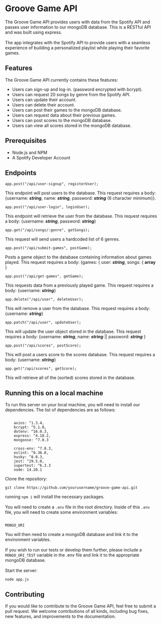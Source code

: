 # Groove Game API

The Groove Game API provides users with data from the Spotify API and passes user information to our mongoDB database. This is a RESTful API and was built using express.
<br>
<br>
The app integrates with the Spotify API to provide users with a seamless experience of building a personalized playlist while playing their favorite games.

## Features

The Groove Game API currently contains these features:

- Users can sign-up and log-in. (password encrypted with bcrypt).
- Users can request 20 songs by genre from the Spotify API.
- Users can update their account.
- Users can delete their account.
- Users can post their games to the mongoDB database.
- Users can request data about their previous games.
- Users can post scores to the mongoDB database.
- Users can view all scores stored in the mongoDB database.

## Prerequisites

- Node.js and NPM
- A Spotify Developer Account

## Endpoints

```
app.post("/api/user-signup", registerUser);
```

This endpoint will post users to the database. This request requires a body: {username: **_string_**, name: **_string_**, password: **_string_** (6 character minimum)}.

```
app.post("/api/user-login", loginUser);

```

This endpoint will retrieve the user from the database. This request requires a body: {username: **_string_**, password: **_string_**}

```
app.get("/api/songs/:genre", getSongs);

```

This request will send users a hardcoded list of 6 genres.

```
app.post("/api/submit-games", postGame);
```

Posts a game object to the database containing information about games played. This request requires a body: {games: { user: **_string_**, songs: { **array** }

```
app.post("/api/get-games", getGame);

```

This requests data from a previously played game. This request requires a body: {username: **_string_**}

```
app.delete("/api/user", deleteUser);
```

This will remove a user from the database. This request requires a body: {username: **_string_**}

```
app.patch("/api/user", updateUser);
```

This will update the user object stored in the database. This request requires a body: {username: **_string_**, name: **_string_** || password: **_string_** }

```
app.post("/api/scores", postScore);
```

This will post a users score to the scores database. This request requires a body: {username: **_string_**}

```
app.get("/api/scores", getScore);
```

This will retrieve all of the (sorted) scores stored in the database.

## Running this on a local machine

To run this server on your local machine, you will need to install our dependencies. The list of dependencies are as follows:

```

    axios: ^1.3.4,
    bcrypt: ^5.1.0,
    dotenv: ^16.0.3,
    express: ^4.18.2,
    mongoose: ^7.0.3

    cross-env: ^7.0.3,
    eslint: ^8.36.0,
    husky: ^8.0.3,
    jest: ^29.5.0,
    supertest: ^6.3.3
    node: 14.20.1

```

Clone the repository:

```
git clone https://github.com/yourusername/groove-game-api.git
```

running `npm i` will install the necessary packages.
<br>
<br>
You will need to create a `.env` file in the root directory. Inside of this `.env` file, you will need to create some environment variables:

```

MONGO_URI

```

You will then need to create a mongoDB database and link it to the environment variables.
<br>
<br>
If you wish to run our tests or develop them further, please include a `MONGO_URI_TEST` variable in the .env file and link it to the appropriate mongoDB database.
<br>
<br>
Start the server:

```
node app.js
```

## Contributing

If you would like to contribute to the Groove Game API, feel free to submit a pull request. We welcome contributions of all kinds, including bug fixes, new features, and improvements to the documentation.
